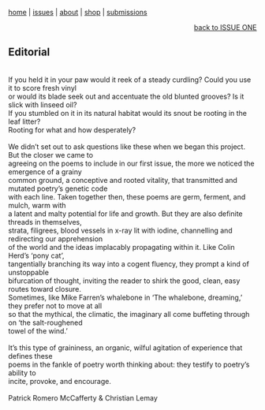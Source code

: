 [home](index.md) | [issues](issues.md) | [about](about.md) | [shop](shop.md)  |  [submissions](submit.md)

<div align="right">
  <a href="issueone.md">back to ISSUE ONE</a>
</div>

## Editorial <br>
<br>
If you held it in your paw would it reek of a steady curdling? Could you use it to score fresh vinyl <br>
or would its blade seek out and accentuate the old blunted grooves? Is it slick with linseed oil? <br>
If you stumbled on it in its natural habitat would its snout be rooting in the leaf litter? <br>
Rooting for what and how desperately? <br>
<br>
We didn’t set out to ask questions like these when we began this project. But the closer we came to <br>
agreeing on the poems to include in our first issue, the more we noticed the emergence of a grainy <br>
common ground, a conceptive and rooted vitality, that transmitted and mutated poetry’s genetic code <br>
with each line. Taken together then, these poems are germ, ferment, and mulch, warm with <br>
a latent and malty potential for life and growth. But they are also definite threads in themselves, <br>
strata, filigrees, blood vessels in x-ray lit with iodine, channelling and redirecting our apprehension <br>
of the world and the ideas implacably propagating within it. Like Colin Herd’s ‘pony cat’, <br>
tangentially branching its way into a cogent fluency, they prompt a kind of unstoppable <br>
bifurcation of thought, inviting the reader to shirk the good, clean, easy routes toward closure. <br>
Sometimes, like Mike Farren’s whalebone in ‘The whalebone, dreaming,’ they prefer not to move at all <br>
so that the mythical, the climatic, the imaginary all come buffeting through on ‘the salt-roughened <br>
towel of the wind.’ <br>
<br>
It’s this type of graininess, an organic, wilful agitation of experience that defines these <br>
poems in the fankle of poetry worth thinking about: they testify to poetry’s ability to <br>
incite, provoke, and encourage. <br>
<br>
Patrick Romero McCafferty & Christian Lemay
